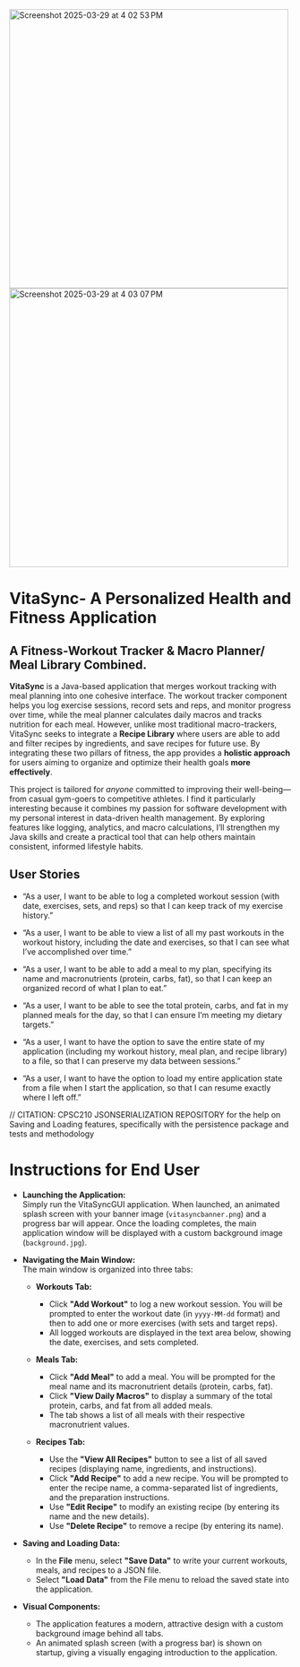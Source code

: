 <img width="498" alt="Screenshot 2025-03-29 at 4 02 53 PM" src="https://github.com/user-attachments/assets/ff91edb1-cfcd-4c0a-95b9-3d105b44d0ea" />
<img width="498" alt="Screenshot 2025-03-29 at 4 03 07 PM" src="https://github.com/user-attachments/assets/099de344-b201-48e4-8fdd-b8dc861f03e9" />

# VitaSync- A Personalized Health and Fitness Application

## A Fitness-Workout Tracker & Macro Planner/ Meal Library Combined.

**VitaSync** is a Java-based application that merges workout tracking with meal planning into one cohesive interface. The workout tracker component helps you log exercise sessions, record sets and reps, and monitor progress over time, while the meal planner calculates daily macros and tracks nutrition for each meal. However, unlike most traditional macro-trackers, VitaSync seeks to integrate a **Recipe Library** where users are able to add and filter recipes by ingredients, and save recipes for future use. By integrating these two pillars of fitness, the app provides a **holistic approach** for users aiming to organize and optimize their health goals **more effectively**.

This project is tailored for *anyone* committed to improving their well-being—from casual gym-goers to competitive athletes. I find it particularly interesting because it combines my passion for software development with my personal interest in data-driven health management. By exploring features like logging, analytics, and macro calculations, I’ll strengthen my Java skills and create a practical tool that can help others maintain consistent, informed lifestyle habits.

## User Stories

- “As a user, I want to be able to log a completed workout session (with date, exercises, sets, and reps) so that I can keep track of my exercise history.”

- “As a user, I want to be able to view a list of all my past workouts in the workout history, including the date and exercises, so that I can see what I’ve accomplished over time.”

- “As a user, I want to be able to add a meal to my plan, specifying its name and macronutrients (protein, carbs, fat), so that I can keep an organized record of what I plan to eat.”

- “As a user, I want to be able to see the total protein, carbs, and fat in my planned meals for the day, so that I can ensure I’m meeting my dietary targets.”

- “As a user, I want to have the option to save the entire state of my application (including my workout history, meal plan, and recipe library) to a file, so that I can preserve my data between sessions.”

- “As a user, I want to have the option to load my entire application state from a file when I start the application, so that I can resume exactly where I left off.”

// CITATION: CPSC210 JSONSERIALIZATION REPOSITORY for the help on Saving and Loading features, specifically with the persistence package and tests and methodology

# Instructions for End User

- **Launching the Application:**  
  Simply run the VitaSyncGUI application. When launched, an animated splash screen with your banner image (`vitasyncbanner.png`) and a progress bar will appear. Once the loading completes, the main application window will be displayed with a custom background image (`background.jpg`).

- **Navigating the Main Window:**  
  The main window is organized into three tabs:
  - **Workouts Tab:**  
    - Click **"Add Workout"** to log a new workout session. You will be prompted to enter the workout date (in `yyyy-MM-dd` format) and then to add one or more exercises (with sets and target reps).  
    - All logged workouts are displayed in the text area below, showing the date, exercises, and sets completed.
  
  - **Meals Tab:**  
    - Click **"Add Meal"** to add a meal. You will be prompted for the meal name and its macronutrient details (protein, carbs, fat).  
    - Click **"View Daily Macros"** to display a summary of the total protein, carbs, and fat from all added meals.  
    - The tab shows a list of all meals with their respective macronutrient values.
  
  - **Recipes Tab:**  
    - Use the **"View All Recipes"** button to see a list of all saved recipes (displaying name, ingredients, and instructions).  
    - Click **"Add Recipe"** to add a new recipe. You will be prompted to enter the recipe name, a comma-separated list of ingredients, and the preparation instructions.  
    - Use **"Edit Recipe"** to modify an existing recipe (by entering its name and the new details).  
    - Use **"Delete Recipe"** to remove a recipe (by entering its name).

- **Saving and Loading Data:**  
  - In the **File** menu, select **"Save Data"** to write your current workouts, meals, and recipes to a JSON file.  
  - Select **"Load Data"** from the File menu to reload the saved state into the application.

- **Visual Components:**  
  - The application features a modern, attractive design with a custom background image behind all tabs.  
  - An animated splash screen (with a progress bar) is shown on startup, giving a visually engaging introduction to the application.

